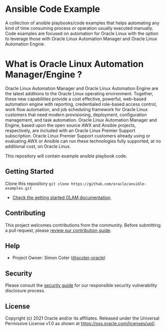 # Ansible Code Example

A collection of ansible playbooks/code examples that helps automating any kind of time consuming process or operation usually executed manually.
Code examples are focused on automation for Oracle Linux with the option to leverage those with Oracle Linux Automation Manager and Oracle Linux Automation Engine.

# What is Oracle Linux Automation Manager/Engine ?

Oracle Linux Automation Manager and Oracle Linux Automation Engine are the latest additions to the Oracle Linux operating environment.
Together, these new capabilities provide a cost effective, powerful, web-based automation engine with reporting, credentialed role-based access control, work flow automation, and job scheduling framework for Oracle Linux customers that need modern provisioning, deployment, configuration management, and task automation.
Oracle Linux Automation Manager and Engine, based upon the open source AWX and Ansible projects, respectively, are included with an Oracle Linux Premier Support subscription. Oracle Linux Premier Support customers already using or evaluating AWX or Ansible can run these technologies fully supported, at no additional cost, on Oracle Linux.

This repository will contain example ansible playbook code.

## Getting Started

Clone this repository `git clone https://github.com/oracle/ansible-examples.git`

- [Check the getting started OLAM documentation](https://docs.oracle.com/en/operating-systems/oracle-linux/8/oracle-linux-automation-manager/).

## Contributing

This project welcomes contributions from the community. Before submitting a pull
request, please [review our contribution guide](./CONTRIBUTING.md).

## Help

- Project Owner: Simon Coter ([@scoter-oracle](https://github.com/scoter-oracle))

## Security

Please consult the [security guide](./SECURITY.md) for our responsible security
vulnerability disclosure process.

## License

Copyright (c) 2021 Oracle and/or its affiliates.
Released under the Universal Permissive License v1.0 as shown at <https://oss.oracle.com/licenses/upl/>.
